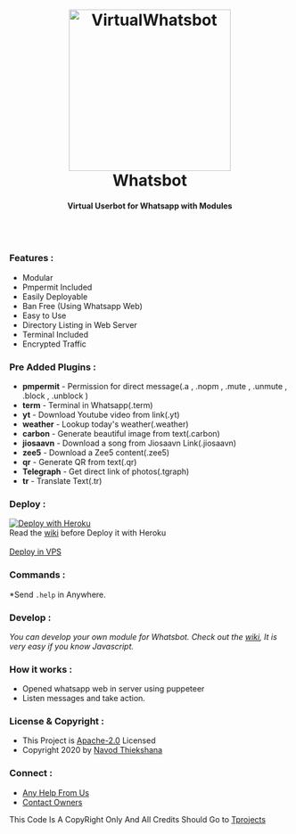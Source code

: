 <h1 align="center">
  <a href="https://github.com/navodpro/VirtualWhatsBot"><img src="https://telegra.ph/file/be818723483e4a2f367cb.png" alt="VirtualWhatsbot" width="290"></a>
  <br>
<b>Whatsbot</b>
</h1>
<h4 align="center">Virtual Userbot for Whatsapp with Modules</h4>
<br>

<br>

### Features :
- Modular
- Pmpermit Included
- Easily Deployable
- Ban Free (Using Whatsapp Web)
- Easy to Use
- Directory Listing in Web Server
- Terminal Included
- Encrypted Traffic

### Pre Added Plugins :
- **pmpermit** - Permission for direct message(.a , .nopm , .mute , .unmute , .block , .unblock )
- **term** - Terminal in Whatsapp(.term)
- **yt** - Download Youtube video from link(.yt)
- **weather** - Lookup today's weather(.weather)
- **carbon** - Generate beautiful image from text(.carbon)
- **jiosaavn** - Download a song from Jiosaavn Link(.jiosaavn)
- **zee5** - Download a Zee5 content(.zee5)
- **qr** - Generate QR from text(.qr)
- **Telegraph** - Get direct link of photos(.tgraph)
- **tr** - Translate Text(.tr)


### Deploy :
[![Deploy with Heroku](https://www.herokucdn.com/deploy/button.svg "Deploy with Heroku")](https://heroku.com/deploy?template=https://github.com/navodpro/VirtualWhatsbot "Deploy with Heroku")<br>
Read the [wiki](https://github.com/TheWhatsBot/WhatsBot/wiki/Deploy-with-Heroku) before Deploy it with Heroku<br><br>
[Deploy in VPS](https://youtu.be/jlXjXVsYkV8)

### Commands :
*Send <code>.help</code> in Anywhere.

### Develop :
*You can develop your own module for Whatsbot. Check out the [wiki](https://github.com/TheWhatsBot/WhatsBot/wiki/Development), It is very easy if you know Javascript.*

### How it works :
- Opened whatsapp web in server using puppeteer
- Listen messages and take action.


### License & Copyright :
- This Project is [Apache-2.0](https://github.com/TheWhatsBot/WhatsBot/blob/main/LICENSE) Licensed
- Copyright 2020 by [Navod Thiekshana](https://github.com/navodpro)

### Connect :
- [Any Help From Us](https://telegram.dog/InfinityJE)
- [Contact Owners](https://telegram.dog/t_projects)

This Code Is A CopyRight Only And All Credits Should Go to [Tprojects](https://t.me/tprojects)
